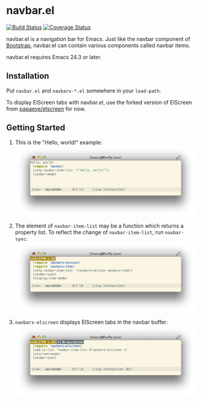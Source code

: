 navbar.el
=========

[![Build Status](https://img.shields.io/travis/papaeye/emacs-navbar.svg?style=flat)](https://travis-ci.org/papaeye/emacs-navbar)
[![Coverage Status](https://img.shields.io/coveralls/papaeye/emacs-navbar.svg?style=flat)](https://coveralls.io/r/papaeye/emacs-navbar?branch=master)

navbar.el is a navigation bar for Emacs.
Just like the navbar component of [Bootstrap](http://getbootstrap.com/),
navbar.el can contain various components called navbar items.

navbar.el requires Emacs 24.3 or later.


Installation
------------

Put `navbar.el` and `navbarx-*.el` somewhere in your `load-path`.

To display ElScreen tabs with navbar.el, use the forked version of ElScreen
from [papaeye/elscreen](https://github.com/papaeye/elscreen) for now.


Getting Started
---------------

1. This is the "Hello, world!" example:
   ![](images/hello_world.png)

2. The element of `navbar-item-list` may be a function which returns a property list.  To reflect the change of `navbar-item-list`, run `navbar-sync`:
   ![](images/navbarx_time.png)

3. `navbarx-elscreen` displays ElScreen tabs in the navbar buffer:
   ![](images/navbarx_elscreen.png)
